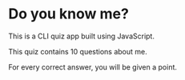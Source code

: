 # Do you know me?
This is a CLI quiz app built using JavaScript.

This quiz contains 10 questions about me.

For every correct answer, you will be given a point.
